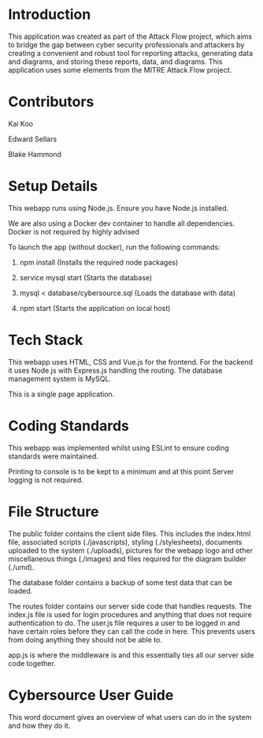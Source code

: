 # Introduction
This application was created as part of the Attack Flow project, which aims to bridge the gap between cyber security professionals and attackers by creating a convenient and robust tool for reporting attacks, generating data and diagrams, and storing these reports, data, and diagrams. This application uses some elements from the MITRE Attack Flow project.

# Contributors
Kai Koo

Edward Sellars

Blake Hammond

# Setup Details
This webapp runs using Node.js. Ensure you have Node.js installed.

We are also using a Docker dev container to handle all dependencies. Docker is not required by highly advised

To launch the app (without docker), run the following commands:

1. npm install (Installs the required node packages)

2. service mysql start (Starts the database)

3. mysql < database/cybersource.sql (Loads the database with data)

2. npm start (Starts the application on local host)

# Tech Stack
This webapp uses HTML, CSS and Vue.js for the frontend. For the backend it uses Node.js with Express.js handling the routing. The database management system is MySQL.

This is a single page application.

# Coding Standards
This webapp was implemented whilst using ESLint to ensure coding standards were maintained.

Printing to console is to be kept to a minimum and at this point Server logging is not required.

# File Structure
The public folder contains the client side files. This includes the index.html file, associated scripts (./javascripts), styling (./stylesheets), documents uploaded to the system (./uploads), pictures for the webapp logo and other miscellaneous things (./images) and files required for the diagram builder (./umd).

The database folder contains a backup of some test data that can be loaded.

The routes folder contains our server side code that handles requests. The index.js file is used for login procedures and anything that does not require authentication to do. The user.js file requires a user to be logged in and have certain roles before they can call the code in here. This prevents users from doing anything they should not be able to.

app.js is where the middleware is and this essentially ties all our server side code together.

# Cybersource User Guide
This word document gives an overview of what users can do in the system and how they do it.